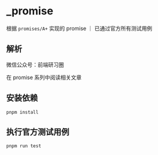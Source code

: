 # _promise
根据 ```promises/A+``` 实现的 promise ｜ 已通过官方所有测试用例

## 解析
微信公众号：前端研习圈

在 promise 系列中阅读相关文章

## 安装依赖
```
pnpm install
```

## 执行官方测试用例
```
pnpm run test
```